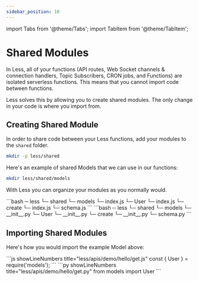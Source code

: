 ```yaml
---
sidebar_position: 10
---
```


import Tabs from '@theme/Tabs';
import TabItem from '@theme/TabItem';

# Shared Modules

In Less, all of your functions (API routes, Web Socket channels & connection handlers, Topic Subscribers, CRON jobs, and Functions) are isolated serverless functions. This means that you cannot import code between functions. 

Less solves this by allowing you to create shared modules. The only change in your code is where you import from.

## Creating Shared Module
In order to share code between your Less functions, add your modules to the `shared` folder.
```bash
mkdir -p less/shared
```

Here's an example of shared Models that we can use in our functions:
```bash
mkdir less/shared/models
```

With Less you can organize your modules as you normally would.

<Tabs groupId="programming-language" queryString="programming-language">
  
  <TabItem value="nodejs" label="Node.js">
    ```bash
    ─ less
      └─ shared
        └─ models
            └─ index.js
            └─ User
              └─ index.js
              └─ create
                  └─ index.js
                  └─ schema.js
    ```
  </TabItem>

  <TabItem value="py" label="Python">
    ```bash
    ─ less
      └─ shared
        └─ models
            └─ __init__.py
            └─ User
              └─ __init__.py
              └─ create
                  └─ __init__.py
                  └─ schema.py
    ```
  </TabItem>
  
</Tabs>

## Importing Shared Modules

Here's how you would import the example Model above:

<Tabs groupId="programming-language" queryString="programming-language">
  
  <TabItem value="nodejs" label="Node.js">
    ```js showLineNumbers title="less/apis/demo/hello/get.js"
    const { User } = require('models');
    ```
  </TabItem>

  <TabItem value="py" label="Python">
    ```py showLineNumbers title="less/apis/demo/hello/get.py"
    from models import User
    ```
  </TabItem>
  
</Tabs>
